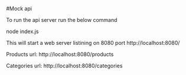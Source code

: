 #Mock api 

To run the api server run the below command 

node index.js

This will start a web server listining on 8080 port 
http://localhost:8080/

Products url:
http://localhost:8080/products

Categories url:
http://localhost:8080/categories


